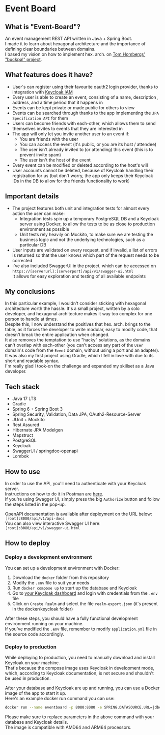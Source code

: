 # Event Board

## What is "Event-Board"?
An event management REST API written in Java + Spring Boot.  
I made it to learn about hexagonal architecture and the importance of defining clear boundaries between domains.  
I based my vision on how to implement hex. arch.
on [Tom Hombergs' "buckpal" project](https://github.com/thombergs/buckpal).

## What features does it have?
- User's can register using their favourite oauth2 login provider, thanks to integration with [Keycloak IAM](https://www.keycloak.org/)  
- Every user is able to create an event, consisting of a name, description , address, and a time period that it happens in
- Events can be kept private or made public for others to view
- Events can be searched through thanks to the app implementing the `JPA Specification API` for them
- Users can become friends with each-other, which allows them to send themselves invites to events that they are
  interested in
- The app will only let you invite another user to an event if:
  - You are friends with the user
  - You can access the event (it's public, or you are its host / attendee)
  - The user isn't already invited to (or attending) this event (this is to prevent invite spam)
  - The user isn't the host of the event
- Every event can be modified or deleted according to the host's will
- User accounts cannot be deleted, because of Keycloak handling their registration for us (but don't worry, the app only keeps their Keycloak IDs in the DB to allow for the friends functionality to work)

## Important details
- The project features both unit and integration tests for almost every action the user can make:
  - Integration tests spin up a temporary PostgreSQL DB and a Keycloak server using Docker, to allow the tests to be as close to production environment as possible
  - Unit tests rely heavily on Mockito, to make sure we are testing the business logic and not the underlying technologies, such as a particular DB
- User inputs are validated on every request, and if invalid, a list of errors is returned so that the user knows which part of the request needs to be corrected
- I've also included SwaggerUI in the project, which can be accessed on `https://[serverurl]:[serverport]/api/v1/swagger-ui.html`  
  It allows for easy exploration and testing of all available endpoints

## My conclusions
In this particular example, I wouldn't consider sticking with hexagonal architecture worth the hassle. It's a small project, written by a solo developer, and hexagonal architecture makes it way too complex for one person to handle at times.  
Despite this, I now understand the positives that hex. arch. brings to the table, as it forces the developer to write modular, easy to modify code, that doesn't break the entire application when changed.  
It also removes the temptation to use "hacky" solutions, as the domains can't overlap with each-other (you can't access
any part of the `User` domain's code from the `Event` domain, without using a port and an adapter).  
It was also my first project using Gradle, which I fell in love with due to its short and readable syntax.  
I'm really glad I took-on the challenge and expanded my skillset as a Java developer.

## Tech stack
- Java 17 LTS
- Gradle
- Spring 6 + Spring Boot 3
- Spring Security, Validation, Data JPA, OAuth2-Resource-Server
- JUnit + Mockito
- Rest Assured
- Hibernate JPA Modelgen
- Mapstruct
- PostgreSQL
- Keycloak
- SwaggerUI / springdoc-openapi
- Lombok

## How to use

In order to use the API, you'll need to authenticate with your Keycloak server.  
Instructions on how to do it in Postman
are [here](https://sis-cc.gitlab.io/dotstatsuite-documentation/configurations/authentication/token-in-postman/).  
If you're using Swagger UI, simply press the big `Authorize` button and follow the steps listed in the pop-up.

OpenAPI documentation is available after deployment on the URL below:  
`[root]:8080/api/v1/api-docs`  
You can also view interactive Swagger UI here:  
`[root]:8080/api/v1/swagger-ui.html`

## How to deploy

### Deploy a development environment

You can set up a development environment with Docker:

1. Download the `docker` folder from this repository
2. Modify the `.env` file to suit your needs
3. Run `docker compose up` to start up the database and Keycloak
4. Go to [your Keycloak dashboard](http://localhost:8180) and login with credentials from the `.env` file
5. Click on `Create Realm` and select the file `realm-export.json` (it's present in the docker/keycloak folder)

After these steps, you should have a fully functional development environment running on your machine.  
If you've modified the `.env` file, remember to modify `application.yml` file in the source code accordingly.

### Deploy to production

While deploying to production, you need to manually download and install Keycloak on your machine.  
That's because the compose image uses Keycloak in development mode, which, according to Keycloak documentation, is not
secure and shouldn't be used in production.

After your database and Keycloak are up and running, you can use a Docker image of the app to start it up.  
Here's an example docker run command you can use:

```bash
docker run --name eventboard -p 8080:8080 -e SPRING.DATASOURCE.URL=jdbc:postgresql://dburl/dbname -e SPRING.DATASOURCE.USERNAME=dbuser -e SPRING.DATASOURCE.PASSWORD=dbpass -e SPRING.SECURITY.OAUTH2.RESOURCE-SERVER.JWT.ISSUER-URI=keycloakurl/realms/keycloakrealm eukon/eventboard
```

Please make sure to replace parameters in the above command with your database and Keycloak details.  
The image is compatible with AMD64 and ARM64 processors.

